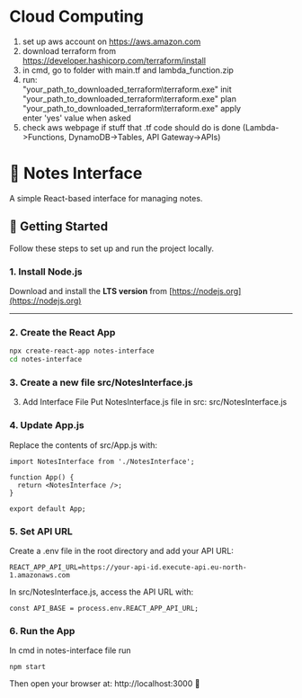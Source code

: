 # Cloud Computing
1. set up aws account on https://aws.amazon.com
2. download terraform from https://developer.hashicorp.com/terraform/install
3. in cmd, go to folder with main.tf and lambda_function.zip
4. run:\
"your_path_to_downloaded_terraform\terraform.exe" init\
"your_path_to_downloaded_terraform\terraform.exe" plan\
"your_path_to_downloaded_terraform\terraform.exe" apply\
enter 'yes' value when asked
5. check aws webpage if stuff that .tf code should do is done (Lambda->Functions, DynamoDB->Tables, API Gateway->APIs)

# 📝 Notes Interface

A simple React-based interface for managing notes.

## 🚀 Getting Started

Follow these steps to set up and run the project locally.

### 1. Install Node.js  
Download and install the **LTS version** from [https://nodejs.org](https://nodejs.org)

---

### 2. Create the React App  
```bash
npx create-react-app notes-interface
cd notes-interface
```

### 3. Create a new file src/NotesInterface.js
3. Add Interface File
Put NotesInterface.js file in src: src/NotesInterface.js 

### 4.  Update App.js
Replace the contents of src/App.js with:
```
import NotesInterface from './NotesInterface';

function App() {
  return <NotesInterface />;
}

export default App;
```

### 5. Set API URL
Create a .env file in the root directory and add your API URL:

```
REACT_APP_API_URL=https://your-api-id.execute-api.eu-north-1.amazonaws.com
```

In src/NotesInterface.js, access the API URL with:

```
const API_BASE = process.env.REACT_APP_API_URL;
```

### 6. Run the App
In cmd in notes-interface file run 
```
npm start
```

Then open your browser at:
http://localhost:3000 🎉
